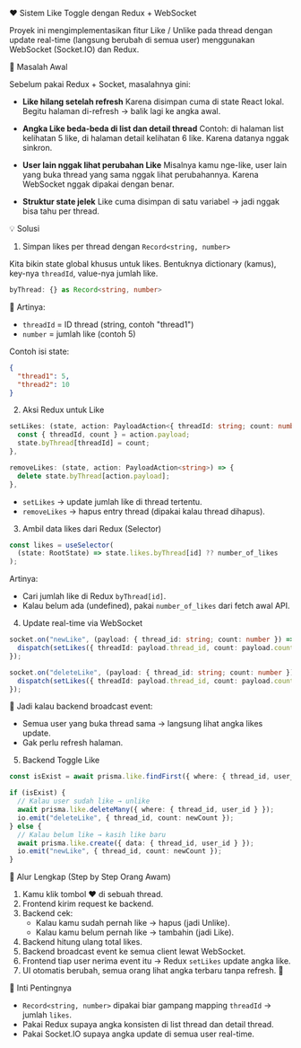 ❤️ Sistem Like Toggle dengan Redux + WebSocket

Proyek ini mengimplementasikan fitur Like / Unlike pada thread dengan update real-time (langsung berubah di semua user) menggunakan WebSocket (Socket.IO) dan Redux.

🚩 Masalah Awal

Sebelum pakai Redux + Socket, masalahnya gini:

- **Like hilang setelah refresh**
  Karena disimpan cuma di state React lokal.
  Begitu halaman di-refresh → balik lagi ke angka awal.

- **Angka Like beda-beda di list dan detail thread**
  Contoh: di halaman list kelihatan 5 like, di halaman detail kelihatan 6 like.
  Karena datanya nggak sinkron.

- **User lain nggak lihat perubahan Like**
  Misalnya kamu nge-like, user lain yang buka thread yang sama nggak lihat perubahannya.
  Karena WebSocket nggak dipakai dengan benar.

- **Struktur state jelek**
  Like cuma disimpan di satu variabel → jadi nggak bisa tahu per thread.

💡 Solusi

1. Simpan likes per thread dengan `Record<string, number>`

Kita bikin state global khusus untuk likes.
Bentuknya dictionary (kamus), key-nya `threadId`, value-nya jumlah like.

```typescript
byThread: {} as Record<string, number>
```

📌 Artinya:

- `threadId` = ID thread (string, contoh "thread1")
- `number` = jumlah like (contoh 5)

Contoh isi state:

```json
{
  "thread1": 5,
  "thread2": 10
}
```

2. Aksi Redux untuk Like

```typescript
setLikes: (state, action: PayloadAction<{ threadId: string; count: number }>) => {
  const { threadId, count } = action.payload;
  state.byThread[threadId] = count;
},

removeLikes: (state, action: PayloadAction<string>) => {
  delete state.byThread[action.payload];
},
```

- `setLikes` → update jumlah like di thread tertentu.
- `removeLikes` → hapus entry thread (dipakai kalau thread dihapus).

3. Ambil data likes dari Redux (Selector)

```typescript
const likes = useSelector(
  (state: RootState) => state.likes.byThread[id] ?? number_of_likes
);
```

Artinya:

- Cari jumlah like di Redux `byThread[id]`.
- Kalau belum ada (undefined), pakai `number_of_likes` dari fetch awal API.

4. Update real-time via WebSocket

```typescript
socket.on("newLike", (payload: { thread_id: string; count: number }) => {
  dispatch(setLikes({ threadId: payload.thread_id, count: payload.count }));
});

socket.on("deleteLike", (payload: { thread_id: string; count: number }) => {
  dispatch(setLikes({ threadId: payload.thread_id, count: payload.count }));
});
```

📌 Jadi kalau backend broadcast event:

- Semua user yang buka thread sama → langsung lihat angka likes update.
- Gak perlu refresh halaman.

5. Backend Toggle Like

```typescript
const isExist = await prisma.like.findFirst({ where: { thread_id, user_id } });

if (isExist) {
  // Kalau user sudah like → unlike
  await prisma.like.deleteMany({ where: { thread_id, user_id } });
  io.emit("deleteLike", { thread_id, count: newCount });
} else {
  // Kalau belum like → kasih like baru
  await prisma.like.create({ data: { thread_id, user_id } });
  io.emit("newLike", { thread_id, count: newCount });
}
```

🎯 Alur Lengkap (Step by Step Orang Awam)

1.  Kamu klik tombol ❤️ di sebuah thread.
2.  Frontend kirim request ke backend.
3.  Backend cek:
    - Kalau kamu sudah pernah like → hapus (jadi Unlike).
    - Kalau kamu belum pernah like → tambahin (jadi Like).
4.  Backend hitung ulang total likes.
5.  Backend broadcast event ke semua client lewat WebSocket.
6.  Frontend tiap user nerima event itu → Redux `setLikes` update angka like.
7.  UI otomatis berubah, semua orang lihat angka terbaru tanpa refresh. 🎉

📌 Inti Pentingnya

- `Record<string, number>` dipakai biar gampang mapping `threadId` → jumlah `likes`.
- Pakai Redux supaya angka konsisten di list thread dan detail thread.
- Pakai Socket.IO supaya angka update di semua user real-time.
